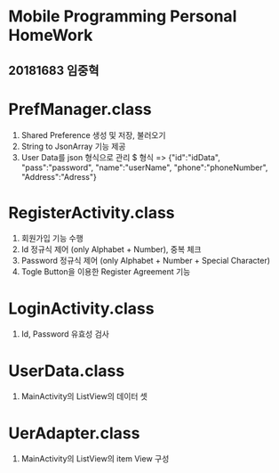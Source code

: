 Mobile Programming Personal HomeWork
===============
20181683 임중혁
--------------

# PrefManager.class
1. Shared Preference 생성 및 저장, 불러오기
2. String to JsonArray 기능 제공
3. User Data를 json 형식으로 관리
$ 형식 => {"id":"idData", "pass":"password", "name":"userName", "phone":"phoneNumber", "Address":"Adress"}


# RegisterActivity.class
1. 회원가입 기능 수행
2. Id 정규식 제어 (only Alphabet + Number), 중복 체크
3. Password 정규식 제어 (only Alphabet + Number + Special Character)
4. Togle Button을 이용한 Register Agreement 기능


# LoginActivity.class
1. Id, Password 유효성 검사


# UserData.class
1. MainActivity의 ListView의 데이터 셋

# UerAdapter.class
1. MainActivity의 ListView의 item View 구성
